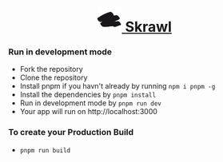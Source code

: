 <h1 align="center"> 
  <a href="https://skrawl.vercel.app/" target="_blank" > <img width=50 src="https://github.com/GreaZeY/skrawl/raw/main/public/skrawl.png" alt="skrawl logo" /> Skrawl</a> 
</h1>


### Run in development mode
* Fork the repository
* Clone the repository
* Install pnpm if you havn't already by running `npm i pnpm -g`
* Install the dependencies by `pnpm install`
* Run in development mode by `pnpm run dev`
* Your app will run on http://localhost:3000

### To create your Production Build
*  `pnpm run build`










